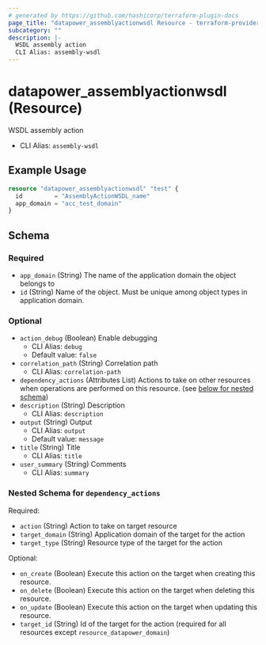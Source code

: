 ```yaml
---
# generated by https://github.com/hashicorp/terraform-plugin-docs
page_title: "datapower_assemblyactionwsdl Resource - terraform-provider-datapower"
subcategory: ""
description: |-
  WSDL assembly action
  CLI Alias: assembly-wsdl
---
```


# datapower_assemblyactionwsdl (Resource)

WSDL assembly action
  - CLI Alias: `assembly-wsdl`

## Example Usage

```terraform
resource "datapower_assemblyactionwsdl" "test" {
  id         = "AssemblyActionWSDL_name"
  app_domain = "acc_test_domain"
}
```

<!-- schema generated by tfplugindocs -->
## Schema

### Required

- `app_domain` (String) The name of the application domain the object belongs to
- `id` (String) Name of the object. Must be unique among object types in application domain.

### Optional

- `action_debug` (Boolean) Enable debugging
  - CLI Alias: `debug`
  - Default value: `false`
- `correlation_path` (String) Correlation path
  - CLI Alias: `correlation-path`
- `dependency_actions` (Attributes List) Actions to take on other resources when operations are performed on this resource. (see [below for nested schema](#nestedatt--dependency_actions))
- `description` (String) Description
  - CLI Alias: `description`
- `output` (String) Output
  - CLI Alias: `output`
  - Default value: `message`
- `title` (String) Title
  - CLI Alias: `title`
- `user_summary` (String) Comments
  - CLI Alias: `summary`

<a id="nestedatt--dependency_actions"></a>
### Nested Schema for `dependency_actions`

Required:

- `action` (String) Action to take on target resource
- `target_domain` (String) Application domain of the target for the action
- `target_type` (String) Resource type of the target for the action

Optional:

- `on_create` (Boolean) Execute this action on the target when creating this resource.
- `on_delete` (Boolean) Execute this action on the target when deleting this resource.
- `on_update` (Boolean) Execute this action on the target when updating this resource.
- `target_id` (String) Id of the target for the action (required for all resources except `resource_datapower_domain`)
